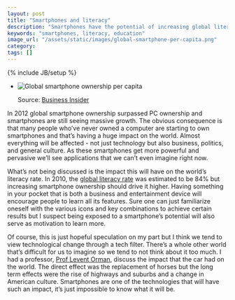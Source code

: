 ```yaml
---
layout: post
title: "Smartphones and literacy"
description: "Smartphones have the potential of increasing global literacy in addition to the more obvious changes we're going to see."
keywords: "smartphones, literacy, education"
image_url: "/assets/static/images/global-smartphone-per-capita.png"
category:
tags: []
---
```

{% include JB/setup %}

<ul class="thumbnails">
  <li class="span7">
    <div class="thumbnail">
      <img src="{{ IMG_PATH }}global-smartphone-per-capita.png" alt="Global smartphone ownership per capita" />
      <p>Source: <a href="http://www.businessinsider.com/smartphone-and-tablet-penetration-2013-10" target="_blank">Business Insider</a></p>
    </div>
  </li>
</ul>

In 2012 global smartphone ownership surpassed PC ownership and smartphones are still seeing massive growth. The obvious consequence is that many people who’ve never owned a computer are starting to own smartphones and that’s having a huge impact on the world. Almost everything will be affected - not just technology but also business, politics, and general culture. As these smartphones get more powerful and pervasive we’ll see applications that we can’t even imagine right now.

What’s not being discussed is the impact this will have on the world’s literacy rate. In 2010, the <a href="http://en.wikipedia.org/wiki/List_of_countries_by_literacy_rate" target="_blank">global literacy rate</a> was estimated to be 84% but increasing smartphone ownership should drive it higher. Having something in your pocket that is both a business and entertainment device will encourage people to learn all its features. Sure one can just familiarize oneself with the various icons and key combinations to achieve certain results but I suspect being exposed to a smartphone’s potential will also serve as motivation to learn more.

Of course, this is just hopeful speculation on my part but I think we tend to view technological change through a tech filter. There’s a whole other world that’s difficult for us to imagine so we tend to not think about it too much. I had a professor, <a href="http://www.johnson.cornell.edu/Faculty-And-Research/Profile.aspx?id=lvo2" target="_blank">Prof Levent Orman</a>, discuss the impact that the car had on the world. The direct effect was the replacement of horses but the long term effects were the rise of highways and suburbs and a change in American culture. Smartphones are one of the technologies that will have such an impact, it’s just impossible to know what it will be.